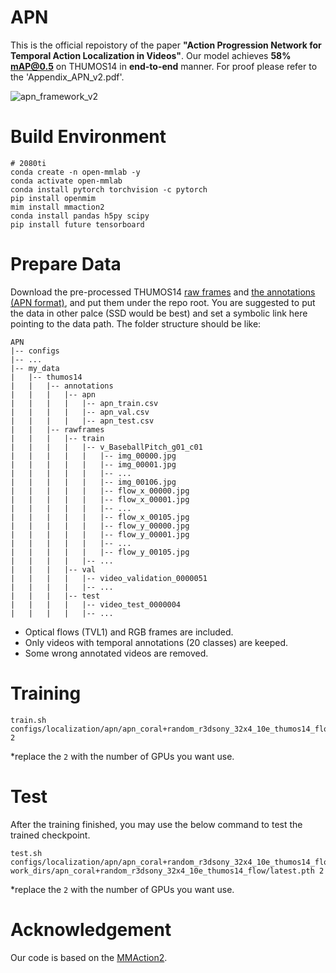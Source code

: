 # APN
This is the official repoistory of the paper **"Action Progression Network for Temporal Action Localization in Videos"**. Our model achieves **58\% mAP@0.5** on THUMOS14 in **end-to-end** manner. For proof please refer to the 'Appendix_APN_v2.pdf'.

![apn_framework_v2](https://user-images.githubusercontent.com/42603768/167289156-e1748bc1-a8e1-4bcf-93f8-2ae0e2dc4d99.png)


# Build Environment
```shell
# 2080ti
conda create -n open-mmlab -y
conda activate open-mmlab
conda install pytorch torchvision -c pytorch
pip install openmim
mim install mmaction2
conda install pandas h5py scipy
pip install future tensorboard
```

# Prepare Data
Download the pre-processed THUMOS14 [raw frames](https://connectpolyu-my.sharepoint.com/:f:/g/personal/19074484r_connect_polyu_hk/Eue7ALiNQ1NDteHBZXiLuv8B_Q1eM0OMQt1tY3-yHWylGw?e=5ZNyhG) and [the annotations (APN format)](https://connectpolyu-my.sharepoint.com/:f:/g/personal/19074484r_connect_polyu_hk/EqklxouUfZpDgLSQRWEfT4MBcCg1VS6PaJKtjEu8kXAcMw?e=0Qo4ys), and put them under the repo root. You are suggested to put the data in other palce (SSD would be best) and set a symbolic link here pointing to the data path.
The folder structure should be like:
```shell
APN
|-- configs
|-- ...
|-- my_data
|   |-- thumos14
|   |   |-- annotations
|   |   |   |-- apn
|   |   |   |   |-- apn_train.csv
|   |   |   |   |-- apn_val.csv
|   |   |   |   |-- apn_test.csv
|   |   |-- rawframes
|   |   |   |-- train
|   |   |   |   |-- v_BaseballPitch_g01_c01
|   |   |   |   |   |-- img_00000.jpg
|   |   |   |   |   |-- img_00001.jpg
|   |   |   |   |   |-- ...
|   |   |   |   |   |-- img_00106.jpg
|   |   |   |   |   |-- flow_x_00000.jpg
|   |   |   |   |   |-- flow_x_00001.jpg
|   |   |   |   |   |-- ...
|   |   |   |   |   |-- flow_x_00105.jpg
|   |   |   |   |   |-- flow_y_00000.jpg
|   |   |   |   |   |-- flow_y_00001.jpg
|   |   |   |   |   |-- ...
|   |   |   |   |   |-- flow_y_00105.jpg
|   |   |   |   |-- ...
|   |   |   |-- val
|   |   |   |   |-- video_validation_0000051
|   |   |   |   |-- ...
|   |   |   |-- test
|   |   |   |   |-- video_test_0000004
|   |   |   |   |-- ...
```
+ Optical flows (TVL1) and RGB frames are included.
+ Only videos with temporal annotations (20 classes) are keeped.
+ Some wrong annotated videos are removed.

# Training

```shell
train.sh configs/localization/apn/apn_coral+random_r3dsony_32x4_10e_thumos14_flow 2
```
\*replace the `2` with the number of GPUs you want use.

# Test
After the training finished, you may use the below command to test the trained checkpoint.

```shell
test.sh configs/localization/apn/apn_coral+random_r3dsony_32x4_10e_thumos14_flow.py work_dirs/apn_coral+random_r3dsony_32x4_10e_thumos14_flow/latest.pth 2
```
\*replace the `2` with the number of GPUs you want use.

# Acknowledgement
Our code is based on the [MMAction2](https://github.com/open-mmlab/mmaction2).
